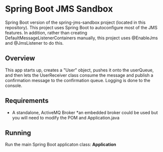 Spring Boot JMS Sandbox
================================
Spring Boot version of the spring-jms-sandbox project (located in this repository). This project uses Spring Boot
to autoconfigure most of the JMS features. In addition, rather than creating DefaultMessageListenerContainers
manually, this project uses @EnableJms and @JmsListener to do this.

## Overview
This app starts up, creates a "User" object, pushes it onto the userQueue, and then lets the UserReceiver class
consume the message and publish a confirmation message to the confirmation queue. Logging is done to the console.

## Requirements
* A standalone, ActiveMQ Broker
  *an embedded broker could be used but you will need to modify the POM and Application.java


## Running
Run the main Spring Boot applicaton class:  **Application**